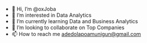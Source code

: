 - 👋 Hi, I’m @oxJoba
- 👀 I’m interested in Data Analytics
- 🌱 I’m currently learning Data and Business Analytics  
- 💞️ I’m looking to collaborate on Top Companies
- 📫 How to reach me adedolapoamunigun@gmail.com

<!---
oxJoba/oxJoba is a ✨ special ✨ repository because its `README.md` (this file) appears on your GitHub profile.
You can click the Preview link to take a look at your changes.
--->
